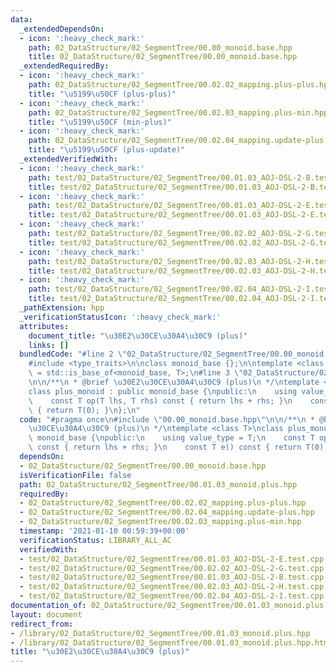 ```yaml
---
data:
  _extendedDependsOn:
  - icon: ':heavy_check_mark:'
    path: 02_DataStructure/02_SegmentTree/00.00_monoid.base.hpp
    title: 02_DataStructure/02_SegmentTree/00.00_monoid.base.hpp
  _extendedRequiredBy:
  - icon: ':heavy_check_mark:'
    path: 02_DataStructure/02_SegmentTree/00.02.02_mapping.plus-plus.hpp
    title: "\u5199\u50CF (plus-plus)"
  - icon: ':heavy_check_mark:'
    path: 02_DataStructure/02_SegmentTree/00.02.03_mapping.plus-min.hpp
    title: "\u5199\u50CF (min-plus)"
  - icon: ':heavy_check_mark:'
    path: 02_DataStructure/02_SegmentTree/00.02.04_mapping.update-plus.hpp
    title: "\u5199\u50CF (plus-update)"
  _extendedVerifiedWith:
  - icon: ':heavy_check_mark:'
    path: test/02_DataStructure/02_SegmentTree/00.01.03_AOJ-DSL-2-B.test.cpp
    title: test/02_DataStructure/02_SegmentTree/00.01.03_AOJ-DSL-2-B.test.cpp
  - icon: ':heavy_check_mark:'
    path: test/02_DataStructure/02_SegmentTree/00.01.03_AOJ-DSL-2-E.test.cpp
    title: test/02_DataStructure/02_SegmentTree/00.01.03_AOJ-DSL-2-E.test.cpp
  - icon: ':heavy_check_mark:'
    path: test/02_DataStructure/02_SegmentTree/00.02.02_AOJ-DSL-2-G.test.cpp
    title: test/02_DataStructure/02_SegmentTree/00.02.02_AOJ-DSL-2-G.test.cpp
  - icon: ':heavy_check_mark:'
    path: test/02_DataStructure/02_SegmentTree/00.02.03_AOJ-DSL-2-H.test.cpp
    title: test/02_DataStructure/02_SegmentTree/00.02.03_AOJ-DSL-2-H.test.cpp
  - icon: ':heavy_check_mark:'
    path: test/02_DataStructure/02_SegmentTree/00.02.04_AOJ-DSL-2-I.test.cpp
    title: test/02_DataStructure/02_SegmentTree/00.02.04_AOJ-DSL-2-I.test.cpp
  _pathExtension: hpp
  _verificationStatusIcon: ':heavy_check_mark:'
  attributes:
    document_title: "\u30E2\u30CE\u30A4\u30C9 (plus)"
    links: []
  bundledCode: "#line 2 \"02_DataStructure/02_SegmentTree/00.00_monoid.base.hpp\"\n\
    #include <type_traits>\n\nclass monoid_base {};\n\ntemplate <class T>\nusing is_monoid\
    \ = std::is_base_of<monoid_base, T>;\n#line 3 \"02_DataStructure/02_SegmentTree/00.01.03_monoid.plus.hpp\"\
    \n\n/**\n * @brief \u30E2\u30CE\u30A4\u30C9 (plus)\n */\ntemplate <class T>\n\
    class plus_monoid : public monoid_base {\npublic:\n    using value_type = T;\n\
    \    const T op(T lhs, T rhs) const { return lhs + rhs; }\n    const T e() const\
    \ { return T(0); }\n};\n"
  code: "#pragma once\n#include \"00.00_monoid.base.hpp\"\n\n/**\n * @brief \u30E2\
    \u30CE\u30A4\u30C9 (plus)\n */\ntemplate <class T>\nclass plus_monoid : public\
    \ monoid_base {\npublic:\n    using value_type = T;\n    const T op(T lhs, T rhs)\
    \ const { return lhs + rhs; }\n    const T e() const { return T(0); }\n};"
  dependsOn:
  - 02_DataStructure/02_SegmentTree/00.00_monoid.base.hpp
  isVerificationFile: false
  path: 02_DataStructure/02_SegmentTree/00.01.03_monoid.plus.hpp
  requiredBy:
  - 02_DataStructure/02_SegmentTree/00.02.02_mapping.plus-plus.hpp
  - 02_DataStructure/02_SegmentTree/00.02.04_mapping.update-plus.hpp
  - 02_DataStructure/02_SegmentTree/00.02.03_mapping.plus-min.hpp
  timestamp: '2021-01-10 00:59:39+00:00'
  verificationStatus: LIBRARY_ALL_AC
  verifiedWith:
  - test/02_DataStructure/02_SegmentTree/00.01.03_AOJ-DSL-2-E.test.cpp
  - test/02_DataStructure/02_SegmentTree/00.02.02_AOJ-DSL-2-G.test.cpp
  - test/02_DataStructure/02_SegmentTree/00.01.03_AOJ-DSL-2-B.test.cpp
  - test/02_DataStructure/02_SegmentTree/00.02.03_AOJ-DSL-2-H.test.cpp
  - test/02_DataStructure/02_SegmentTree/00.02.04_AOJ-DSL-2-I.test.cpp
documentation_of: 02_DataStructure/02_SegmentTree/00.01.03_monoid.plus.hpp
layout: document
redirect_from:
- /library/02_DataStructure/02_SegmentTree/00.01.03_monoid.plus.hpp
- /library/02_DataStructure/02_SegmentTree/00.01.03_monoid.plus.hpp.html
title: "\u30E2\u30CE\u30A4\u30C9 (plus)"
---
```

